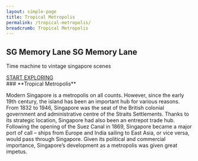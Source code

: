 ```yaml
---
layout: simple-page
title: Tropical Metropolis
permalink: /tropical-metropolis/
breadcrumb: Tropical Metropolis
---
```

<section class="bp-hero bg-hero">
    <div class="bp-hero-body">
        <div class="bp-container margin--top--lg">
            <div class="row is-vcentered is-centered ma">
                <div class="col is-9 has-text-centered has-text-white">
                  <h1 class="display padding--bottom--lg margin--none">
                    <b class="is-hidden-touch">SG Memory Lane</b>
                    <b class="is-hidden-desktop">SG Memory Lane</b>
                  </h1>
                  <p class="is-hidden-mobile padding--bottom--lg">Time machine to vintage singapore scenes</p><a href="/who-we-are/" class="bp-button is-secondary is-uppercase search-button">START EXPLORING</a></div>
            </div>
        </div>
    </div>
</section>
### **Tropical Metropolis**

Modern Singapore is a metropolis on all counts. However, since the early 19th century, the island has been an important hub for various reasons. From 1832 to 1946, Singapore was the seat of the British colonial government and administrative centre of the Straits Settlements. Thanks to its strategic location, Singapore had also been an entrepot trade hub.  Following the opening of the Suez Canal in 1869, Singapore became a major port of call – ships from Europe and India sailing to East Asia, or vice versa, would pass through Singapore. Given its political and commercial importance, Singapore’s development as a metropolis was given great impetus.


